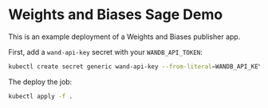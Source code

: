 # Weights and Biases Sage Demo

This is an example deployment of a Weights and Biases publisher app.

First, add a `wand-api-key` secret with your `WANDB_API_TOKEN`:

```sh
kubectl create secret generic wand-api-key --from-literal=WANDB_API_KEY=YOURAPIKEY
```

The deploy the job:

```sh
kubectl apply -f .
```
